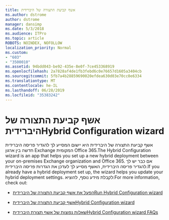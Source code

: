 ```yaml
---
title: אשף קביעת התצורה של היברידית
ms.author: dstrome
author: dstrome
manager: dansimp
ms.date: 5/3/2018
ms.audience: ITPro
ms.topic: article
ROBOTS: NOINDEX, NOFOLLOW
localization_priority: Normal
ms.custom:
- "603"
- "3500010"
ms.assetid: 94bdd043-be92-435e-8e0f-7ce453368919
ms.openlocfilehash: 2a7828af4de1fb3febd6c0e76657d1605a3404cb
ms.sourcegitcommit: 5fb7a4b28859690020efdea630d03e70cc0e6334
ms.translationtype: MT
ms.contentlocale: he-IL
ms.lasthandoff: 06/28/2019
ms.locfileid: "35383242"
---
```

# <a name="hybrid-configuration-wizard"></a><span data-ttu-id="88fdd-102">אשף קביעת התצורה של היברידית</span><span class="sxs-lookup"><span data-stu-id="88fdd-102">Hybrid Configuration wizard</span></span>

<span data-ttu-id="88fdd-103">אשף קביעת התצורה של היברידית היא יישום המסייע לך להגדיר פריסה היברידית חדשה בין ארגון Exchange המקומית Office 365.</span><span class="sxs-lookup"><span data-stu-id="88fdd-103">The Hybrid Configuration wizard is an app that helps you set up a new hybrid deployment between your on-premises Exchange organization and Office 365.</span></span> <span data-ttu-id="88fdd-104">אם כבר יש לך להגדיר פריסה היברידית, האשף מסייע לך לעדכן את הגדרות פריסה היברידית.</span><span class="sxs-lookup"><span data-stu-id="88fdd-104">If you already have a hybrid deployment set up, the wizard helps you update your hybrid deployment settings.</span></span> <span data-ttu-id="88fdd-105">לקבלת מידע נוסף, להוציא:</span><span class="sxs-lookup"><span data-stu-id="88fdd-105">For more information, check out:</span></span>
  
- [<span data-ttu-id="88fdd-106">הפעל את אשף קביעת התצורה של היברידית</span><span class="sxs-lookup"><span data-stu-id="88fdd-106">Run Hybrid Configuration wizard</span></span>](https://technet.microsoft.com/library/mt595788%28v=exchg.150%29.aspx)

- [<span data-ttu-id="88fdd-107">אשף קביעת התצורה של היברידית</span><span class="sxs-lookup"><span data-stu-id="88fdd-107">Hybrid Configuration wizard</span></span>](https://technet.microsoft.com/library/hh529921%28v=exchg.150%29.aspx)

- [<span data-ttu-id="88fdd-108">שאלות נפוצות של אשף תצורת היברידית</span><span class="sxs-lookup"><span data-stu-id="88fdd-108">Hybrid Configuration wizard FAQs</span></span>](https://technet.microsoft.com/library/mt488940%28v=exchg.150%29.aspx)
